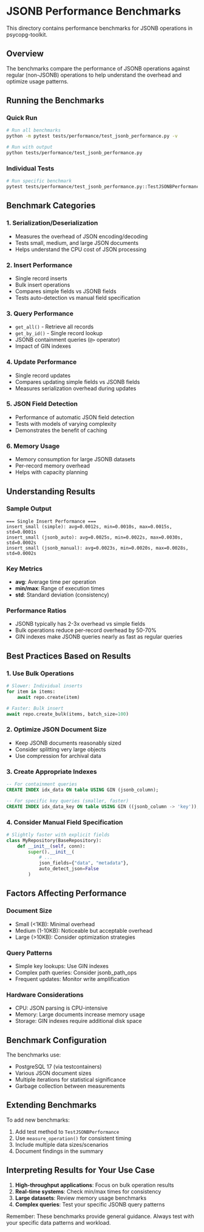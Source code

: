 # JSONB Performance Benchmarks

This directory contains performance benchmarks for JSONB operations in psycopg-toolkit.

## Overview

The benchmarks compare the performance of JSONB operations against regular (non-JSONB) operations to help understand the overhead and optimize usage patterns.

## Running the Benchmarks

### Quick Run
```bash
# Run all benchmarks
python -m pytest tests/performance/test_jsonb_performance.py -v

# Run with output
python tests/performance/test_jsonb_performance.py
```

### Individual Tests
```bash
# Run specific benchmark
pytest tests/performance/test_jsonb_performance.py::TestJSONBPerformance::test_insert_performance -v
```

## Benchmark Categories

### 1. Serialization/Deserialization
- Measures the overhead of JSON encoding/decoding
- Tests small, medium, and large JSON documents
- Helps understand the CPU cost of JSON processing

### 2. Insert Performance
- Single record inserts
- Bulk insert operations
- Compares simple fields vs JSONB fields
- Tests auto-detection vs manual field specification

### 3. Query Performance
- `get_all()` - Retrieve all records
- `get_by_id()` - Single record lookup
- JSONB containment queries (`@>` operator)
- Impact of GIN indexes

### 4. Update Performance
- Single record updates
- Compares updating simple fields vs JSONB fields
- Measures serialization overhead during updates

### 5. JSON Field Detection
- Performance of automatic JSON field detection
- Tests with models of varying complexity
- Demonstrates the benefit of caching

### 6. Memory Usage
- Memory consumption for large JSONB datasets
- Per-record memory overhead
- Helps with capacity planning

## Understanding Results

### Sample Output
```
=== Single Insert Performance ===
insert_small (simple): avg=0.0012s, min=0.0010s, max=0.0015s, std=0.0001s
insert_small (jsonb_auto): avg=0.0025s, min=0.0022s, max=0.0030s, std=0.0002s
insert_small (jsonb_manual): avg=0.0023s, min=0.0020s, max=0.0028s, std=0.0002s
```

### Key Metrics
- **avg**: Average time per operation
- **min/max**: Range of execution times
- **std**: Standard deviation (consistency)

### Performance Ratios
- JSONB typically has 2-3x overhead vs simple fields
- Bulk operations reduce per-record overhead by 50-70%
- GIN indexes make JSONB queries nearly as fast as regular queries

## Best Practices Based on Results

### 1. Use Bulk Operations
```python
# Slower: Individual inserts
for item in items:
    await repo.create(item)

# Faster: Bulk insert
await repo.create_bulk(items, batch_size=100)
```

### 2. Optimize JSON Document Size
- Keep JSONB documents reasonably sized
- Consider splitting very large objects
- Use compression for archival data

### 3. Create Appropriate Indexes
```sql
-- For containment queries
CREATE INDEX idx_data ON table USING GIN (jsonb_column);

-- For specific key queries (smaller, faster)
CREATE INDEX idx_data_key ON table USING GIN ((jsonb_column -> 'key'));
```

### 4. Consider Manual Field Specification
```python
# Slightly faster with explicit fields
class MyRepository(BaseRepository):
    def __init__(self, conn):
        super().__init__(
            # ...
            json_fields={"data", "metadata"},
            auto_detect_json=False
        )
```

## Factors Affecting Performance

### Document Size
- Small (<1KB): Minimal overhead
- Medium (1-10KB): Noticeable but acceptable overhead
- Large (>10KB): Consider optimization strategies

### Query Patterns
- Simple key lookups: Use GIN indexes
- Complex path queries: Consider jsonb_path_ops
- Frequent updates: Monitor write amplification

### Hardware Considerations
- CPU: JSON parsing is CPU-intensive
- Memory: Large documents increase memory usage
- Storage: GIN indexes require additional disk space

## Benchmark Configuration

The benchmarks use:
- PostgreSQL 17 (via testcontainers)
- Various JSON document sizes
- Multiple iterations for statistical significance
- Garbage collection between measurements

## Extending Benchmarks

To add new benchmarks:

1. Add test method to `TestJSONBPerformance`
2. Use `measure_operation()` for consistent timing
3. Include multiple data sizes/scenarios
4. Document findings in the summary

## Interpreting Results for Your Use Case

1. **High-throughput applications**: Focus on bulk operation results
2. **Real-time systems**: Check min/max times for consistency
3. **Large datasets**: Review memory usage benchmarks
4. **Complex queries**: Test your specific JSONB query patterns

Remember: These benchmarks provide general guidance. Always test with your specific data patterns and workload.